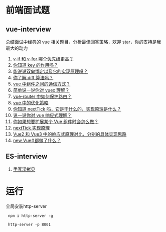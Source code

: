 # 前端面试题

## vue-interview

总结面试中经典的 vue 相关题目，分析最佳回答策略，欢迎 star，你的支持是我最大的动力

1. [v-if 和 v-for 哪个优先级更高？](vue/01/README.md)
2. [你知道 key 的作用吗？](vue/02/README.md)
3. [能说说双向绑定以及它的实现原理吗？](vue/03/README.md)
4. [你了解 diff 算法吗？](vue/04/README.md)
5. [vue 中组件之间的通信方式？](vue/05/README.md)
6. [简单说一说你对 vuex 理解？](vue/06/README.md)
7. [vue-router 中如何保护路由？](vue/07/README.md)
8. [vue 中的优化策略](vue/08/README.md)
9. [你知道 nextTick 吗，它是干什么的，实现原理是什么？](vue/09/README.md)
10. [说一说你对 vue 响应式理解？](vue/10/README.md)
11. [你如果想要扩展某个 Vue 组件时会怎么做？](vue/11/README.md)
12. [nextTick 实现原理](vue/12/README.md)
13. [Vue2 和 Vue3 中的响应式原理对比，分别的具体实现思路](vue/13/README.md)
14. [new Vue()都做了什么？](vue/14/README.md)

## ES-interview
1. [手写深拷贝](JS/01/README.md)


# 运行

全局安装http-server
```
 npm i http-server -g

 http-server -p 8001 

 ```